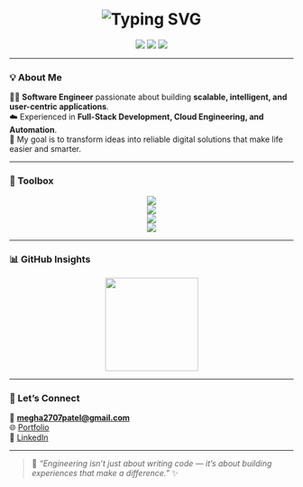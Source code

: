<h1 align="center">
  <img src="https://readme-typing-svg.demolab.com?font=Fira+Code&size=26&pause=1000&center=true&vCenter=true&width=520&duration=2500&color=00C9A7&lines=Hi%2C+I'm+%F0%9F%92%96+%3Cstrong%3EMegha+Patel%3C%2Fstrong%3E!;I'm+a+Software+Engineer+%F0%9F%92%BB;Full+Stack+Developer+%7C+Cloud+Ready+%7C+Problem+Solver" alt="Typing SVG" />
</h1>

<p align="center">
  <a href="mailto:megha2707patel@gmail.com"><img src="https://img.shields.io/badge/Email-megha2707patel%40gmail.com-red?style=flat-square&logo=gmail"></a>
  <a href="https://www.linkedin.com/in/meghapatel27/"><img src="https://img.shields.io/badge/LinkedIn-meghapatel27-blue?style=flat-square&logo=linkedin"></a>
  <a href="https://megha-patel-portfolio.vercel.app/"><img src="https://img.shields.io/badge/Portfolio-meghapatel.dev-purple?style=flat-square&logo=vercel"></a>
</p>

---

### 💡 About Me  
👩‍💻 **Software Engineer** passionate about building **scalable, intelligent, and user-centric applications**.  
☁️ Experienced in **Full-Stack Development, Cloud Engineering, and Automation**.  
🎯 My goal is to transform ideas into reliable digital solutions that make life easier and smarter.  

---

### 🧰 Toolbox  

<p align="center">
  <!-- Languages -->
  <img src="https://skillicons.dev/icons?i=java,python,javascript,typescript,c,cpp,html,css&theme=light" /><br/>
  <!-- Frameworks -->
  <img src="https://skillicons.dev/icons?i=spring,react,nextjs,nodejs,express&theme=light" /><br/>
  <!-- Databases -->
  <img src="https://skillicons.dev/icons?i=postgresql,mysql,mongodb&theme=light" /><br/>
  <!-- Cloud / DevOps -->
  <img src="https://skillicons.dev/icons?i=aws,docker,jenkins,git,postman,vscode&theme=light" />
</p>

---

### 📊 GitHub Insights  

<p align="center">
  <img src="https://github-readme-stats.vercel.app/api/top-langs/?username=Megha2707Patel&layout=compact&theme=react&hide_border=true" height="165" />
</p>

---

### 🤝 Let’s Connect  
📧 **megha2707patel@gmail.com**  
🌐 [Portfolio](https://megha-patel-portfolio.vercel.app)  
💼 [LinkedIn](https://www.linkedin.com/in/meghapatel27/)  

---

> 💬 *“Engineering isn’t just about writing code — it’s about building experiences that make a difference.”* ✨
